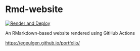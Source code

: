 # Rmd-website

[![Render and Deploy](https://github.com/egeulgen/CV/workflows/Render%20and%20Deploy/badge.svg)](https://github.com/egeulgen/CV/actions)

An RMarkdown-based website rendered using GitHub Actions

https://egeulgen.github.io/portfolio/

